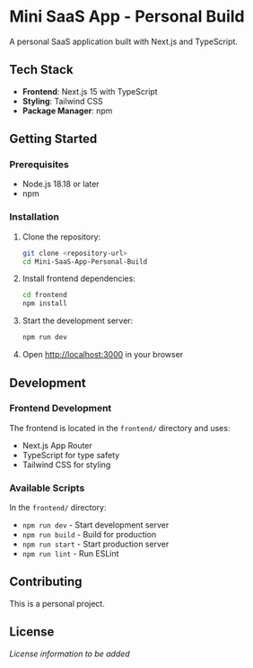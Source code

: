 # Mini SaaS App - Personal Build

A personal SaaS application built with Next.js and TypeScript.

## Tech Stack

- **Frontend**: Next.js 15 with TypeScript
- **Styling**: Tailwind CSS
- **Package Manager**: npm

## Getting Started

### Prerequisites

- Node.js 18.18 or later
- npm

### Installation

1. Clone the repository:
   ```bash
   git clone <repository-url>
   cd Mini-SaaS-App-Personal-Build
   ```

2. Install frontend dependencies:
   ```bash
   cd frontend
   npm install
   ```

3. Start the development server:
   ```bash
   npm run dev
   ```

4. Open [http://localhost:3000](http://localhost:3000) in your browser

## Development

### Frontend Development

The frontend is located in the `frontend/` directory and uses:
- Next.js App Router
- TypeScript for type safety
- Tailwind CSS for styling

### Available Scripts

In the `frontend/` directory:
- `npm run dev` - Start development server
- `npm run build` - Build for production
- `npm run start` - Start production server
- `npm run lint` - Run ESLint

## Contributing

This is a personal project.

## License

*License information to be added*